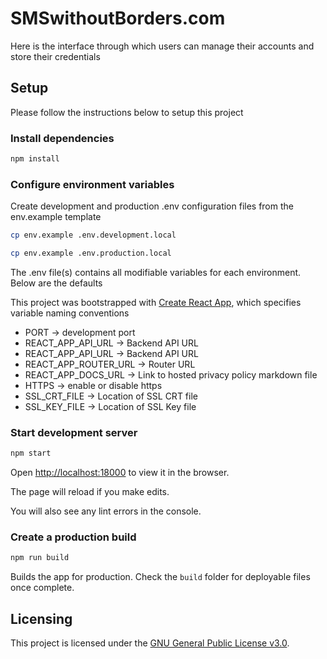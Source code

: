 # SMSwithoutBorders.com

Here is the interface through which users can manage their accounts and store their credentials

## Setup

Please follow the instructions below to setup this project

### Install dependencies

```bash
npm install
```

### Configure environment variables

Create development and production .env configuration files from the env.example template

```bash
cp env.example .env.development.local

cp env.example .env.production.local

```

The .env file(s) contains all modifiable variables for each environment. Below are the defaults

This project was bootstrapped with [Create React App](https://github.com/facebook/create-react-app), which specifies variable naming conventions

* PORT -> development port
* REACT_APP_API_URL ->  Backend API URL
* REACT_APP_API_URL -> Backend API URL
* REACT_APP_ROUTER_URL ->  Router URL
* REACT_APP_DOCS_URL -> Link to hosted privacy policy markdown file
* HTTPS -> enable or disable https
* SSL_CRT_FILE -> Location of SSL CRT file
* SSL_KEY_FILE -> Location of SSL Key file


### Start development server

```bash
npm start
```

Open [http://localhost:18000](http://localhost:18000) to view it in the browser.

The page will reload if you make edits.

You will also see any lint errors in the console.

### Create a production build

```bash
npm run build
```

Builds the app for production. Check the `build` folder for deployable files once complete.

## Licensing

This project is licensed under the [GNU General Public License v3.0](LICENSE).
